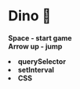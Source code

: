 <h1>Dino 🦖
<h4>

Space - start game
<br>
Arrow up - jump

<li>querySelector
<li>setInterval
<li>CSS

